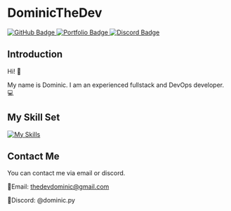 
# DominicTheDev

<div id="badges">
  <a href="https://github.com/dominicthed3v">
    <img src="https://img.shields.io/badge/GitHub-black?style=for-the-badge&logo=github&logoColor=white" alt="GitHub Badge"/>
  </a>
  <a href="https://dominicthedev.com">
    <img src="https://img.shields.io/badge/Portfolio-red?style=for-the-badge&logo=website&logoColor=white" alt="Portfolio Badge"/>
  </a>
  <a href="https://discord.gg/moxiservices">
    <img src="https://img.shields.io/badge/Discord-blueviolet?style=for-the-badge&logo=Discord&logoColor=white" alt="Discord Badge"/>
  </a>
</div>
<img src="https://komarev.com/ghpvc/?username=dominicthed3v&style=flat-square&color=yellow" alt=""/>

## Introduction

Hi! 👋

My name is Dominic. I am an experienced fullstack and DevOps developer. 💻

## My Skill Set

[![My Skills](https://skillicons.dev/icons?i=apple,arduino,aws,bash,blender,bootstrap,cs,cloudflare,codepen,debian,discord,bots,docker,dotnet,express,figma,flask,git,github,gmail,grafana,heroku,html,js,css,ts,idea,java,laravel,linux,lua,md,mongodb,mysql,nextjs,nginx,nix,nodejs,npm,php,postgres,postman,py,raspberrypi,react,replit,robloxstudio,selenium,sqlite,stackoverflow,tailwind,twitter,ubuntu,unity,vercel,visualstudio,vscode,vue,webflow,windows,yarn)](https://skillicons.dev)

## Contact Me

You can contact me via email or discord.

📧Email: thedevdominic@gmail.com

💬Discord: @dominic.py

